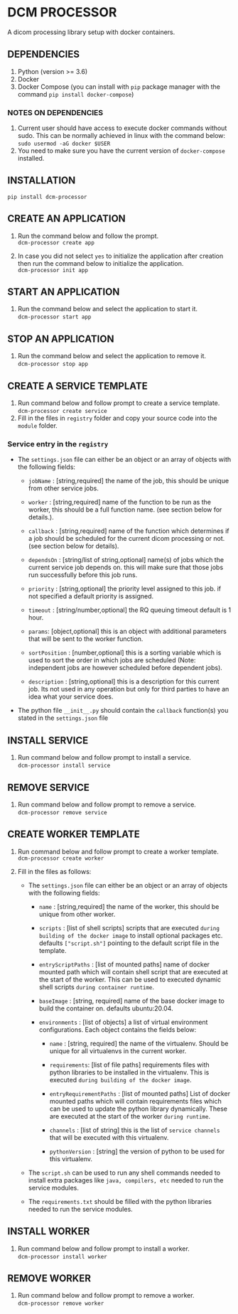 # DCM PROCESSOR
A dicom processing library setup with docker containers.

## DEPENDENCIES
1. Python (version  >= 3.6)
1. Docker
2. Docker Compose  (you can install with `pip` package manager with the command `pip install docker-compose`)

### NOTES ON DEPENDENCIES
1. Current user should have access to execute docker commands without sudo. This can be normally achieved in linux with the command below:  
`sudo usermod -aG docker $USER`
2. You need to make sure you have the current version of `docker-compose` installed.


## INSTALLATION
`pip install dcm-processor`

## CREATE AN APPLICATION
1. Run the command below and follow the prompt.  
`dcm-processor create app`

2. In case you did not select `yes` to initialize the application after creation then run the command below to initialize the application.  
`dcm-processor init app`


## START AN APPLICATION
1. Run the command below and select the application to start it.  
`dcm-processor start app`

## STOP AN APPLICATION
1. Run the command below and select the application to remove it.  
`dcm-processor stop app`


## CREATE A SERVICE TEMPLATE
1. Run command below and follow prompt to create a service template.  
`dcm-processor create service`
2. Fill in the files in `registry` folder and copy your source code into the `module` folder.

### Service entry in the `registry`
- The `settings.json` file can either be an object or an array of objects with the following fields:
    * `jobName` :  [string,required] the name of the job, this should be unique from other service jobs.

    * `worker` : [string,required] name of the function to be run as the worker, this should be a full function name. (see section below for details.).

    * `callback` : [string,required] name of the function which determines if a job should be scheduled for the current dicom processing or not. (see section below for details).

    * `dependsOn` : [string/list of string,optional] name(s) of jobs which the current service job depends on. this will make sure that those jobs run successfully before this job runs.

    * `priority` : [string,optional] the priority level assigned to this job. if not specified a default priority is assigned.

    * `timeout` : [string/number,optional] the RQ queuing timeout default is 1 hour.

    * `params`: [object,optional] this is an object with additional parameters that will be sent to the worker function.

    * `sortPosition` : [number,optional] this is a sorting variable which is used to sort the order in which jobs are scheduled (Note: independent jobs are however scheduled before dependent jobs).

    * `description` : [string,optional] this is a description for this current job. Its not used in any operation but only for third parties to have an idea what your service does.

- The python file `__init__.py` should contain the `callback` function(s) you stated in the `settings.json` file


## INSTALL SERVICE
1. Run command below and follow prompt to install a service.  
`dcm-processor install service`


## REMOVE SERVICE
1. Run command below and follow prompt to remove a service.  
`dcm-processor remove service`


## CREATE WORKER TEMPLATE
1. Run command below and follow prompt to create a worker template.  
`dcm-processor create worker`

2. Fill in the files as follows:  
    - The `settings.json` file can either be an object or an array of objects with the following fields:
        * `name` :  [string,required] the name of the worker, this should be unique from other worker.

        * `scripts` : [list of shell scripts] scripts that are executed `during building of the docker image` to install optional packages etc. defaults `["script.sh"]` pointing to the default script file in the template.

        * `entryScriptPaths` : [list of mounted paths] name of docker mounted path which will contain shell script that are executed at the start of the worker. This can be used to executed dynamic shell scripts `during container runtime`.

        * `baseImage` : [string, required] name of the base docker image to build the container on. defaults ubuntu:20.04.

        * `environments` : [list of objects] a list of virtual environment configurations. Each object contains the fields below:    

            * `name` : [string, required] the name of the virtualenv. Should be unique for all virtualenvs in the current worker.

            * `requirements`: [list of file paths] requirements files with python libraries to be installed in the virtualenv. This is executed `during building of the docker image`.

            * `entryRequirementPaths` : [list of mounted paths] List of docker mounted paths which will contain requirements files which can be used to update the python library dynamically. These are executed at the start of the worker `during runtime`.

            * `channels` : [list of string] this is the list of `service channels` that will be executed with this virtualenv.

            * `pythonVersion` : [string] the version of python to be used for this virtualenv.

    - The `script.sh` can be used to run any shell commands needed to install extra packages like `java, compilers, etc` needed to run the service modules.

    - The `requirements.txt` should be filled with the python libraries needed to run the service modules.


## INSTALL WORKER
1. Run command below and follow prompt to install a worker.  
`dcm-processor install worker`


## REMOVE WORKER
1. Run command below and follow prompt to remove a worker.  
`dcm-processor remove worker`
